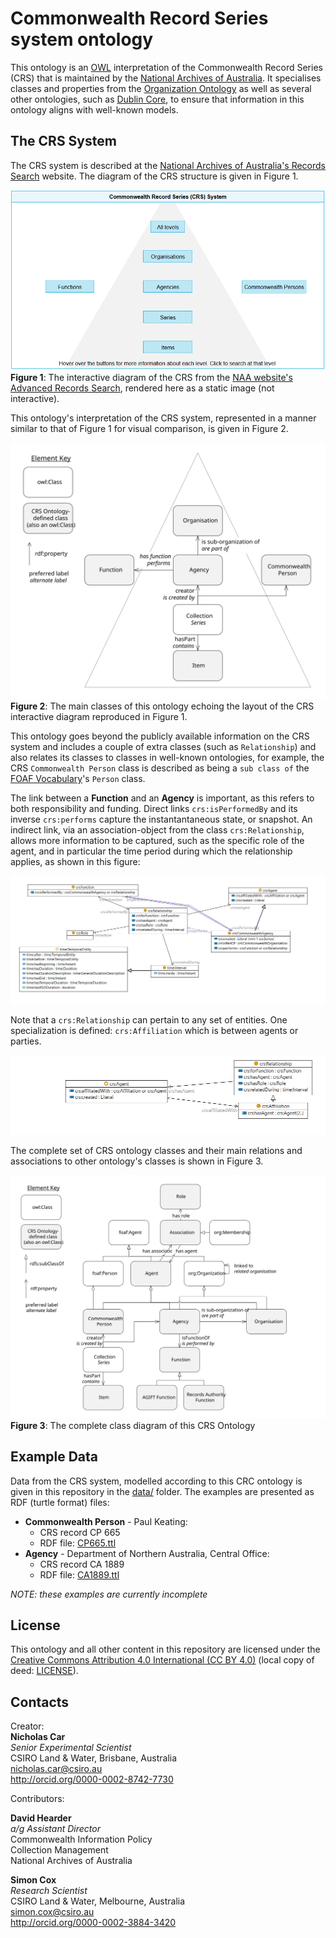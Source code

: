 # Commonwealth Record Series system ontology

This ontology is an [OWL](https://www.w3.org/OWL/) interpretation of the Commonwealth Record Series (CRS) that is maintained by the [National Archives of Australia](http://naa.gov.au). It specialises classes and properties from the [Organization Ontology](https://www.w3.org/TR/vocab-org/) as well as several other ontologies, such as [Dublin Core](http://www.dublincore.org/documents/dcmi-terms/), to ensure that information in this ontology aligns with well-known models.

## The CRS System
The CRS system is described at the [National Archives of Australia's Records Search](https://recordsearch.naa.gov.au/SearchNRetrieve/Interface/SearchScreens/AdvSearchMain.aspx) website. The diagram of the CRS structure is given in Figure 1.

![](images/crs-naa.png)  
**Figure 1**: The interactive diagram of the CRS from the [NAA website's Advanced Records Search](https://recordsearch.naa.gov.au/SearchNRetrieve/Interface/SearchScreens/AdvSearchMain.aspx), rendered here as a static image (not interactive).

This ontology's interpretation of the CRS system, represented in a manner similar to that of Figure 1 for visual comparison, is given in Figure 2.

![](images/crs-pyramid.svg)  
**Figure 2**: The main classes of this ontology echoing the layout of the CRS interactive diagram reproduced in Figure 1.

This ontology goes beyond the publicly available information on the CRS system and includes a couple of extra classes (such as `Relationship`) and also relates its classes to classes in well-known ontologies, for example, the CRS `Commonwealth Person` class is described as being a `sub class of` the [FOAF Vocabulary](http://xmlns.com/foaf/spec/)'s `Person` class.

The link between a **Function** and an **Agency** is important, as this refers to both responsibility and funding. 
Direct links `crs:isPerformedBy` and its inverse `crs:performs` capture the instantantaneous state, or snapshot. 
An indirect link, via an association-object from the class `crs:Relationship`, allows more information to be captured, such as the specific role of the agent, and in particular the time period during which the relationship applies, as shown in this figure:

![](images/relationship.png)

Note that a `crs:Relationship` can pertain to any set of entities. 
One specialization is defined: `crs:Affiliation` which is between agents or parties. 

![](images/affiliation.png)

The complete set of CRS ontology classes and their main relations and associations to other ontology's classes is shown in Figure 3.

![](images/crs.svg)  
**Figure 3**: The complete class diagram of this CRS Ontology


## Example Data
Data from the CRS system, modelled according to this CRC ontology is given in this repository in the [data/](data/) folder. The examples are presented as RDF (turtle format) files:

* **Commonwealth Person** - Paul Keating:
  * CRS record CP 665
  * RDF file: [CP665.ttl](data/CP665.ttl)
* **Agency** - Department of Northern Australia, Central Office:
  * CRS record CA 1889
  * RDF file: [CA1889.ttl](data/CA1889.ttl)

*NOTE: these examples are currently incomplete*

## License
This ontology and all other content in this repository are licensed under the [Creative Commons Attribution 4.0 International (CC BY 4.0)](https://creativecommons.org/licenses/by/4.0/) (local copy of deed: [LICENSE](LICENSE)).


## Contacts
Creator:  
**Nicholas Car**  
*Senior Experimental Scientist*  
CSIRO Land & Water, Brisbane, Australia    
<nicholas.car@csiro.au>  
<http://orcid.org/0000-0002-8742-7730>  

Contributors:

**David Hearder**  
*a/g Assistant Director*  
Commonwealth Information Policy  
Collection Management  
National Archives of Australia  

**Simon Cox**  
*Research Scientist*  
CSIRO Land & Water, Melbourne, Australia    
<simon.cox@csiro.au>  
<http://orcid.org/0000-0002-3884-3420>  
